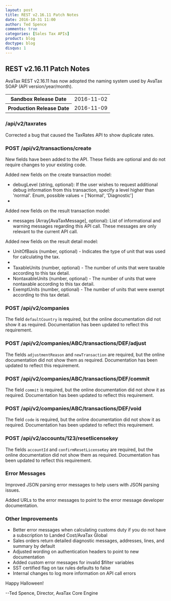 ```yaml
---
layout: post
title: REST v2.16.11 Patch Notes
date: 2016-10-31 11:00
author: Ted Spence
comments: true
categories: [Sales Tax APIs]
product: blog
doctype: blog
disqus: 1
---
```


<h2>REST v2.16.11 Patch Notes</h2>

AvaTax REST v2.16.11 has now adopted the naming system used by AvaTax SOAP (API version/year/month).

<table>
	<tr>
		<th>Sandbox Release Date</th>
		<td>2016-11-02</td>
	</tr>
	<tr>
		<th>Production Release Date</th>
		<td>2016-11-09</td>
	</tr>
</table>

<h3>/api/v2/taxrates</h3>

Corrected a bug that caused the TaxRates API to show duplicate rates.

<h3>POST /api/v2/transactions/create</h3>

New fields have been added to the API.  These fields are optional and do not require changes to your existing code.

Added new fields on the create transaction model:

<ul class="normal">
	<li>debugLevel (string, optional): If the user wishes to request additional debug information from this transaction, specify a level higher than 'normal'.  Enum, possible values = ['Normal', 'Diagnostic']<li>
</ul>

Added new fields on the result transaction model:

<ul class="normal">
	<li>messages (Array[AvaTaxMessage], optional): List of informational and warning messages regarding this API call. These messages are only relevant to the current API call.</li>
</ul>

Added new fields on the result detail model:

<ul class="normal">
	<li>UnitOfBasis (number, optional) - Indicates the type of unit that was used for calculating the tax.<li>
	<li>TaxableUnits (number, optional) - The number of units that were taxable according to this tax detail.</li>
	<li>NontaxableUnits (number, optional) - The number of units that were nontaxable according to this tax detail.</li>
	<li>ExemptUnits (number, optional) - The number of units that were exempt according to this tax detail.</li>
</ul>

<h3>POST /api/v2/companies</h3>

The field `defaultCountry` is required, but the online documentation did not show it as required.  Documentation has been updated to reflect this requirement.

<h3>POST /api/v2/companies/ABC/transactions/DEF/adjust</h3>

The fields `adjustmentReason` and `newTransaction` are required, but the online documentation did not show them as required.  Documentation has been updated to reflect this requirement.

<h3>POST /api/v2/companies/ABC/transactions/DEF/commit</h3>

The field `commit` is required, but the online documentation did not show it as required.  Documentation has been updated to reflect this requirement.

<h3>POST /api/v2/companies/ABC/transactions/DEF/void</h3>

The field `code` is required, but the online documentation did not show it as required.  Documentation has been updated to reflect this requirement.

<h3>POST /api/v2/accounts/123/resetlicensekey</h3>

The fields `accountId` and `confirmResetLicenseKey` are required, but the online documentation did not show them as required.  Documentation has been updated to reflect this requirement.

<h3>Error Messages</h3>

Improved JSON parsing error messages to help users with JSON parsing issues.

Added URLs to the error messages to point to the error message developer documentation.

<h3>Other Improvements</h3>

<ul class="normal">
	<li>Better error messages when calculating customs duty if you do not have a subscription to Landed Cost/AvaTax Global</li>
	<li>Sales orders return detailed diagnostic messages, addresses, lines, and summary by default</li>
	<li>Adjusted wording on authentication headers to point to new documentation</li>
	<li>Added custom error messages for invalid $filter variables</li>
	<li>SST certified flag on tax rules defaults to false</li>
	<li>Internal changes to log more information on API call errors</li>
</ul>

Happy Halloween!

--Ted Spence, Director, AvaTax Core Engine
